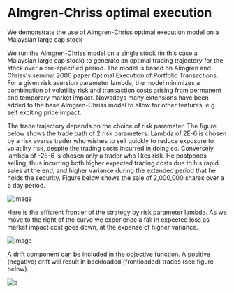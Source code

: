 # Almgren-Chriss optimal execution
We demonstrate the use of Almgren-Chriss optimal execution model on a Malaysian large cap stock

We run the Almgren-Chriss model on a single stock (in this case a Malaysian large cap stock) to generate an optimal trading trajectory for the stock over a pre-specified period. The model is based on Almgren and Chriss's seminal 2000 paper Optimal Execution of Portfolio Transactions. For a given risk aversion parameter lambda, the model minimizes a combination of volatility risk and transaction costs arising from permanent and temporary market impact. Nowadays many extensions have been added to the base Almgren-Chriss model to allow for other features, e.g. self exciting price impact.

The trade trajectory depends on the choice of risk parameter. The figure below shows the trade path of 2 risk parameters. Lambda of 2E-6 is chosen by a risk averse trader who wishes to sell quickly to reduce exposure to volatility risk, despite the trading costs incurred in doing so. Conversely lambda of -2E-6 is chosen only a trader who likes risk. He postpones selling, thus incurring both higher expected trading costs due to his rapid sales at the end, and higher variance during the extended period that he holds the security. Figure below shows the sale of 2,000,000 shares over a 5 day period.

![image](https://user-images.githubusercontent.com/105033135/186359619-7f3925bc-7f84-48ef-abc6-239c9c90277f.png)

Here is the efficient frontier of the strategy by risk parameter lambda. As we move to the right of the curve we experience a fall in expected loss as market impact cost goes down, at the expense of higher variance.

![image](https://user-images.githubusercontent.com/105033135/186371162-e125214e-5a89-40c9-b5dd-c31814ee80a9.png)

A drift component can be included in the objective function. A positive (negative) drift will result in backloaded (frontloaded) trades (see figure below).

![a](https://user-images.githubusercontent.com/105033135/186467437-3fed0617-c872-4191-a350-3bb534146c43.png)
